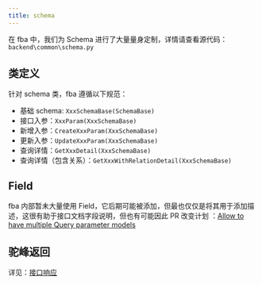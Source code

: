 ```yaml
---
title: schema
---
```


在 fba 中，我们为 Schema 进行了大量量身定制，详情请查看源代码：`backend\common\schema.py`

## 类定义

针对 schema 类，fba 遵循以下规范：

- 基础 schema: `XxxSchemaBase(SchemaBase)`
- 接口入参：`XxxParam(XxxSchemaBase)`
- 新增入参：`CreateXxxParam(XxxSchemaBase)`
- 更新入参：`UpdateXxxParam(XxxSchemaBase)`
- 查询详情：`GetXxxDetail(XxxSchemaBase)`
- 查询详情（包含关系）：`GetXxxWithRelationDetail(XxxSchemaBase)`

## Field

fba 内部暂未大量使用 Field，它后期可能被添加，但最也仅仅是将其用于添加描述，这很有助于接口文档字段说明，但也有可能因此
PR 改变计划
：[Allow to have multiple Query parameter models](https://github.com/fastapi/fastapi/pull/12944#pullrequestreview-2588580175)

## 驼峰返回

详见：[接口响应](response.md#驼峰返回)

